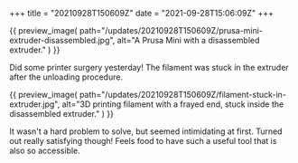 +++
title = "20210928T150609Z"
date  = "2021-09-28T15:06:09Z"
+++

{{
    preview_image(
        path="/updates/20210928T150609Z/prusa-mini-extruder-disassembled.jpg",
        alt="A Prusa Mini with a disassembled extruder."
    )
}}

Did some printer surgery yesterday! The filament was stuck in the extruder after the unloading procedure.

{{
    preview_image(
        path="/updates/20210928T150609Z/filament-stuck-in-extruder.jpg",
        alt="3D printing filament with a frayed end, stuck inside the disassembled extruder."
    )
}}

It wasn't a hard problem to solve, but seemed intimidating at first. Turned out really satisfying though! Feels food to have such a useful tool that is also so accessible.
